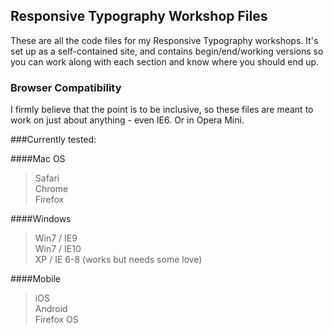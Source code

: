 ## Responsive Typography Workshop Files

These are all the code files for my Responsive Typography workshops. It's set up as a self-contained site, and contains begin/end/working versions so you can work along with each section and know where you should end up.  


### Browser Compatibility

I firmly believe that the point is to be inclusive, so these files are meant to work on just about anything - even IE6. Or in Opera Mini. 

###Currently tested:

####Mac OS
> Safari  
> Chrome  
> Firefox  

####Windows
> Win7 / IE9  
> Win7 / IE10  
> XP / IE 6-8 (works but needs some love)  

####Mobile
> iOS  
> Android  
> Firefox OS



